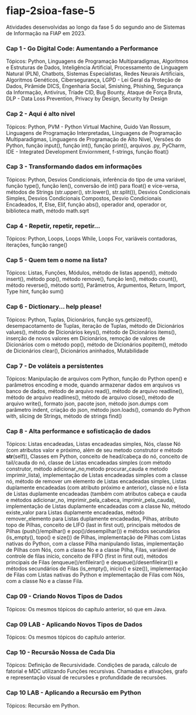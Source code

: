 # fiap-2sioa-fase-5
Atividades desenvolvidas ao longo da fase 5 do segundo ano de Sistemas de Informação na FIAP em 2023.

### Cap 1 - Go Digital Code: Aumentando a Performance
Tópicos: Python, Linguagens de Programação Multiparadigmas, Algoritmos e Estruturas de Dados, Inteligência Artificial, Processamento de Linguagem Natural (PLN), Chatbots, Sistemas Especialistas, Redes Neurais Artificiais, Algoritmos Genéticos, Cibersegurança, LGPD - Lei Geral da Proteção de Dados, Pirâmide DICS, Engenharia Social, Smishing, Phishing, Segurança da Informação, Antivírus, Tríade CID, Bug Bounty, Ataque de Força Bruta, DLP - Data Loss Prevention, Privacy by Design, Security by Design

### Cap 2 - Aqui é alto nível
Tópicos: Python, PVM - Python Virtual Machine, Guido Van Rossum, Linguagens de Programação Interpretadas, Linguagens de Programação Multiparadigmas, Linguagens de Programação de Alto Nível, Versões do Python, função input(), função int(), função print(), arquivos .py, PyCharm, IDE - Integrated Development Enviornment, f-strings, função float()

### Cap 3 - Transformando dados em informações
Tópicos: Python, Desvios Condicionais, inferência do tipo de uma variável, função type(), função len(), conversão de int() para float() e vice-versa, métodos de Strings (str.upper(), str.lower(), str.split()), Desvios Condicionais Simples, Desvios Condicionais Compostos, Desvio Condicionais Encadeados, If, Else, Elif, função abs(), operador and, operador or, biblioteca math, método math.sqrt

### Cap 4 - Repetir, repetir, repetir...
Tópicos: Python, Loops, Loops While, Loops For, variáveis contadoras, iterações, função range()

### Cap 5 - Quem tem o nome na lista?
Tópicos: Listas, Funções, Módulos, método de listas append(), método insert(), método pop(), método remove(), função len(), método count(), método reverse(), método sort(), Parâmetros, Argumentos, Return, Import, Type hint, função sum()

### Cap 6 - Dictionary... help please!
Tópicos: Python, Tuplas, Dicionários, função sys.getsizeof(), desempacotamento de Tuplas, iteração de Tuplas, método de Dicionários values(), método de Dicionários keys(), método de Dicionários items(), inserção de novos valores em Dicionários, remoção de valores de Dicionários com o método pop(), método de Dicionários popitem(), método de Dicionários clear(), Dicionários aninhados, Mutabilidade

### Cap 7 - De voláteis a persistentes
Tópicos: Manipulação de arquivos com Python, função do Python open() e parâmetros encoding e mode, quando armazenar dados em arquivos vs banco de dados, método de arquivo read(), método de arquivo readline(), método de arquivo readlines(), método de arquivo close(), método de arquivo write(), formato json, pacote json, método json.dumps com parâmetro indent, criação do json, método json.loads(), comando do Python with, slicing de Strings, método de strings find()

### Cap 8 - Alta performance e sofisticação de dados
Tópicos: Listas encadeadas, Listas encadeadas simples, Nós, classe Nó (com atributos valor e próximo, além de seu metodo construtor e método __str__(self)), Classes em Python, conceito de head/cabeça do nó, conceito de tail/cauda do nó, classe de Listas encadeadas simples (com método construtor, método adicionar_no,metodo procurar_cauda e metodo imprimir_lista), implementação de Listas encadeadas simples com a classe nó, método de remover um elemento de Listas encadeadas simples, Listas duplamente encadeadas (com atributo próximo e anterior), classe nó e lista de Listas duplamente encadeadas (também com atributos cabeça e cauda e métodos adicionar_no, imprimir_pela_cabeca, imprimir_pela_cauda), implementação de Listas duplamente encadeadas com a classe No, método existe_valor para Listas duplamente encadeadas, método remover_elemento para Listas duplamente encadeadas, Pilhas, atributo topo de Pilhas, conceito de LIFO (last in first out), principais métodos de Pilhas (push()/empilhar() e pop()/desempilhar()) e métodos secundários (is_empty(), topo() e size()) de Pilhas, implementação de Pilhas com Listas nativas do Python, com a classe Pilha manipulando listas, implementação de Pilhas com Nós, com a classe No e a classe Pilha, Filas, variável de controle de filas inicio, conceito de FIFO (first in first out), métodos principais de Filas (enqueue()/enfileirar() e dequeue()/desenfileirar()) e métodos secundários de Filas (is_empty(), inicio() e size()), implementação de Filas com Listas nativas do Python e implementação de Filas com Nós, com a classe No e a classe Fila.

### Cap 09 - Criando Novos Tipos de Dados
Tópicos: Os mesmos tópicos do capítulo anterior, só que em Java.

### Cap 09 LAB - Aplicando Novos Tipos de Dados
Tópicos: Os mesmos tópicos do capítulo anterior.

### Cap 10 - Recursão Nossa de Cada Dia
Tópicos: Definição de Recursividade. Condições de parada, cálculo de fatorial e MDC utilizando Funções recursivas. Chamadas e ativações, grafo e representação visual de recursões e profundidade de recursões.

### Cap 10 LAB - Aplicando a Recursão em Python
Tópicos: Recursão em Python.

